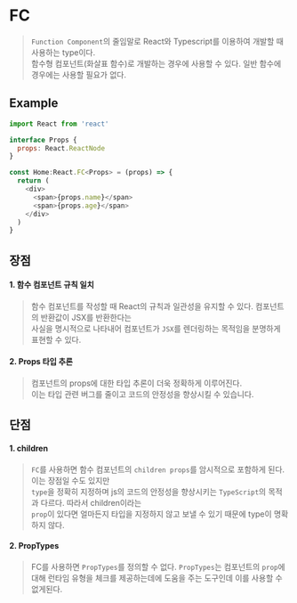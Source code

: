 # FC
> `Function Component`의 줄임말로 React와 Typescript를 이용하여 개발할 때 사용하는 type이다.  
> 함수형 컴포넌트(화살표 함수)로 개발하는 경우에 사용할 수 있다. 일반 함수에 경우에는 사용할 필요가 없다.

## Example
```js
import React from 'react'

interface Props {
  props: React.ReactNode
}

const Home:React.FC<Props> = (props) => {
  return (
    <div>
      <span>{props.name}</span>
      <span>{props.age}</span>
    </div>
  )
} 
```

## 장점
#### 1. 함수 컴포넌트 규칙 일치
> 함수 컴포넌트를 작성할 때 React의 규칙과 일관성을 유지할 수 있다. 컴포넌트의 반환값이 JSX를 반환한다는  
> 사실을 명시적으로 나타내어 컴포넌트가 `JSX`를 렌더링하는 목적임을 분명하게 표현할 수 있다.

#### 2. Props 타입 추론
>  컴포넌트의 props에 대한 타입 추론이 더욱 정확하게 이루어진다.  
> 이는 타입 관련 버그를 줄이고 코드의 안정성을 향상시킬 수 있습니다.

## 단점
#### 1. children
> `FC`를 사용하면 함수 컴포넌트의 `children props`를 암시적으로 포함하게 된다. 이는 장점일 수도 있지만  
> `type`을 정확히 지정하며 js의 코드의 안정성을 향상시키는 `TypeScript`의 목적과 다르다. 따라서 children이라는  
> `prop`이 있다면 얼마든지 타입을 지정하지 않고 보낼 수 있기 때문에 type이 명확하지 않다.

#### 2. PropTypes
> FC를 사용하면 `PropTypes`를 정의할 수 없다. `PropTypes`는 컴포넌트의 `prop`에 대해 런타임 유형을
> 체크를 제공하는데에 도움을 주는 도구인데 이를 사용할 수 없게된다.
